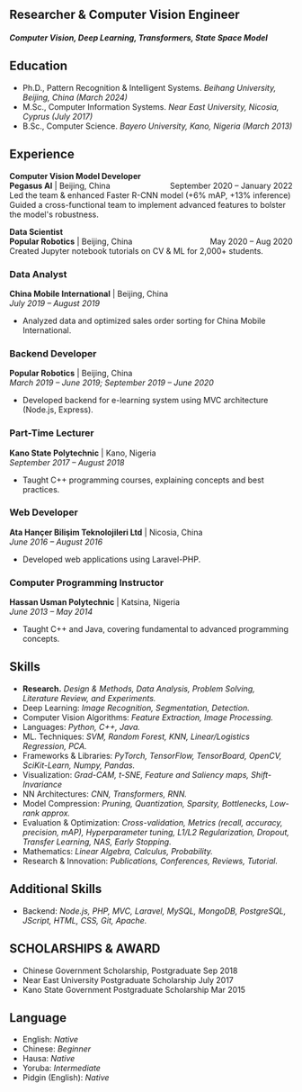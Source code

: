 ## Researcher & Computer Vision Engineer
#### _Computer Vision, Deep Learning, Transformers, State Space Model_

## Education
- Ph.D., Pattern Recognition & Intelligent Systems. _Beihang University, Beijing, China (March 2024)_
- M.Sc., Computer Information Systems. _Near East University, Nicosia, Cyprus (July 2017)_
- B.Sc., Computer Science. _Bayero University, Kano, Nigeria (March 2013)_

## Experience
**Computer Vision Model Developer** <br>
**Pegasus AI** | Beijing, China   <span style="float: right;">September 2020 – January 2022</span> <br>
Led the team & enhanced Faster R-CNN model (+6% mAP, +13% inference) <br>
Guided a cross-functional team to implement advanced features to bolster the model's robustness.

**Data Scientist** <br>
**Popular Robotics** | Beijing, China  <span style="float: right;">May 2020 – Aug 2020</span> <br>
Created Jupyter notebook tutorials on CV & ML for 2,000+ students.

### Data Analyst
**China Mobile International** | Beijing, China  
*July 2019 – August 2019*
- Analyzed data and optimized sales order sorting for China Mobile International.

### Backend Developer
**Popular Robotics** | Beijing, China  
*March 2019 – June 2019; September 2019 – June 2020*
- Developed backend for e-learning system using MVC architecture (Node.js, Express).

### Part-Time Lecturer
**Kano State Polytechnic** | Kano, Nigeria  
*September 2017 – August 2018*
- Taught C++ programming courses, explaining concepts and best practices.

### Web Developer
**Ata Hançer Bilişim Teknolojileri Ltd** | Nicosia, China  
*June 2016 – August 2016*
- Developed web applications using Laravel-PHP.

### Computer Programming Instructor
**Hassan Usman Polytechnic** | Katsina, Nigeria  
*June 2013 – May 2014*
- Taught C++ and Java, covering fundamental to advanced programming concepts.

## Skills
 - **Research.** _Design & Methods, Data Analysis, Problem Solving, Literature Review, and Experiments._
 - Deep Learning: _Image Recognition, Segmentation, Detection._
 - Computer Vision Algorithms: _Feature Extraction, Image Processing._
 - Languages: _Python, C++, Java._
 - ML. Techniques: _SVM, Random Forest, KNN, Linear/Logistics Regression, PCA._
 - Frameworks & Libraries: _PyTorch, TensorFlow, TensorBoard, OpenCV, SciKit-Learn, Numpy, Pandas._
 - Visualization: _Grad-CAM, t-SNE, Feature and Saliency maps, Shift-Invariance_
 - NN Architectures: _CNN, Transformers, RNN._
 - Model Compression: _Pruning, Quantization, Sparsity, Bottlenecks, Low-rank approx._
 - Evaluation & Optimization: _Cross-validation, Metrics (recall, accuracy, precision, mAP), Hyperparameter tuning, L1/L2 Regularization, Dropout, Transfer Learning, NAS, Early Stopping._
 - Mathematics: _Linear Algebra, Calculus, Probability._
 - Research & Innovation: _Publications, Conferences, Reviews, Tutorial._

## Additional Skills
- Backend: _Node.js, PHP, MVC, Laravel, MySQL, MongoDB, PostgreSQL, JScript, HTML, CSS, Git, Apache._

## SCHOLARSHIPS & AWARD
- Chinese Government Scholarship, Postgraduate Sep 2018
- Near East University Postgraduate Scholarship July 2017
- Kano State Government Postgraduate Scholarship Mar 2015
  
## Language
- English: _Native_
- Chinese: _Beginner_
- Hausa: _Native_
- Yoruba: _Intermediate_
- Pidgin (English): _Native_

